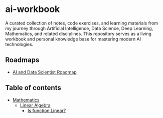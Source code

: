 # ai-workbook

A curated collection of notes, code exercises, and learning materials from my journey through Artificial Intelligence, Data Science, Deep Learning, Mathematics, and related disciplines. This repository serves as a living workbook and personal knowledge base for mastering modern AI technologies.

## Roadmaps
- [AI and Data Scientist Roadmap](https://roadmap.sh/ai-data-scientist)

## Table of contents
- [Mathematics](#mathematics)
    - [Linear Algebra](./linear-algebra/)
        - [Is function Linear?](./linear-algebra/is-linear/)